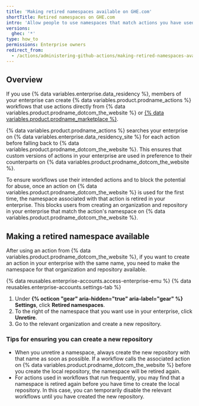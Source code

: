 ```yaml
---
title: 'Making retired namespaces available on GHE.com'
shortTitle: Retired namespaces on GHE.com
intro: 'Allow people to use namespaces that match actions you have used from {% data variables.product.prodname_dotcom_the_website %}.'
versions:
  ghec: '*'
type: how_to
permissions: Enterprise owners
redirect_from:
  - /actions/administering-github-actions/making-retired-namespaces-available-on-ghecom
---
```


## Overview

If you use {% data variables.enterprise.data_residency %}, members of your enterprise can create {% data variables.product.prodname_actions %} workflows that use actions directly from {% data variables.product.prodname_dotcom_the_website %} or [{% data variables.product.prodname_marketplace %}](https://github.com/marketplace?type=actions).

{% data variables.product.prodname_actions %} searches your enterprise on {% data variables.enterprise.data_residency_site %} for each action before falling back to {% data variables.product.prodname_dotcom_the_website %}. This ensures that custom versions of actions in your enterprise are used in preference to their counterparts on {% data variables.product.prodname_dotcom_the_website %}.

To ensure workflows use their intended actions and to block the potential for abuse, once an action on {% data variables.product.prodname_dotcom_the_website %} is used for the first time, the namespace associated with that action is retired in your enterprise. This blocks users from creating an organization and repository in your enterprise that match the action's namespace on {% data variables.product.prodname_dotcom_the_website %}.

## Making a retired namespace available

After using an action from {% data variables.product.prodname_dotcom_the_website %}, if you want to create an action in your enterprise with the same name, you need to make the namespace for that organization and repository available.

{% data reusables.enterprise-accounts.access-enterprise-emu %}
{% data reusables.enterprise-accounts.settings-tab %}
1. Under **{% octicon "gear" aria-hidden="true" aria-label="gear" %} Settings**, click **Retired namespaces**.
1. To the right of the namespace that you want use in your enterprise, click **Unretire**.
1. Go to the relevant organization and create a new repository.

### Tips for ensuring you can create a new repository

* When you unretire a namespace, always create the new repository with that name as soon as possible. If a workflow calls the associated action on {% data variables.product.prodname_dotcom_the_website %} before you create the local repository, the namespace will be retired again.
* For actions used in workflows that run frequently, you may find that a namespace is retired again before you have time to create the local repository. In this case, you can temporarily disable the relevant workflows until you have created the new repository.

